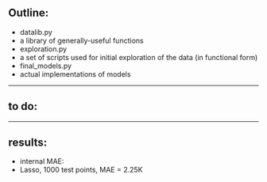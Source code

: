 ## Outline: ##

- datalib.py
 - a library of generally-useful functions
- exploration.py
 - a set of scripts used for initial exploration of the data (in functional form)
- final_models.py
 - actual implementations of models


------------------------------------------------
## to do: ##

------------------------------------------------
## results: ##

- internal MAE:
 - Lasso, 1000 test points, MAE = 2.25K